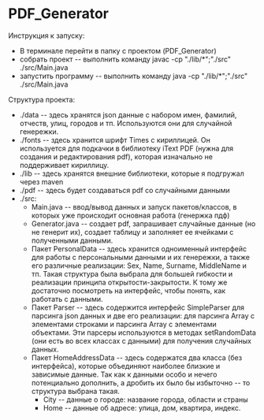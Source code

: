 # PDF_Generator

Инструкция к запуску:
- В терминале перейти в папку с проектом (PDF_Generator)
- собрать проект -- выполнить команду javac -cp "./lib/*";"./src" ./src/Main.java
- запустить программу -- выполнить команду java -cp "./lib/*";"./src" ./src/Main.java


Структура проекта:

- ./data -- здесь хранятся json данные с набором имен, фамилий, отчеств, улиц, городов и тп. Используются они для случайной генережки.
- ./fonts -- здесь хранится шрифт Times с кириллицей. Он используется для подкачки в библиотеку iText PDF (нужна для создания и редактирования pdf), которая изначально не поддерживает кириллицу. 
- ./lib -- здесь хранятся внешние библиотеки, которые я подгружал через maven
- ./pdf -- здесь будет создаваться pdf со случайными данными
- ./src:
    - Main.java -- ввод/вывод данных и запуск пакетов/классов, в которых уже происходит основная работа (генержка пдф)
    - Generator.java -- создает pdf, запрашивает случайные данные (но не генерит их), создает таблицу и заполняет ее ячейками с полученными данными.
    - Пакет PersonalData -- здесь хранится одноименный интерфейс для работы с персональными данными и их генережки, а также его различные реализации: Sex, Name, Surname, MiddleName и тп. Такая структура была выбрала для большей гибкости и реализации принципа открытости-закрытости. К тому же достаточно посмотреть на интерфейс, чтобы понять, как работать с данными. 
    - Пакет Parser -- здесь содержится интерфейс SimpleParser для парсинга json данных и две его реализации: для парсинга Array с элементами строками и парсинга Array с элементами объектами. Эти парсеры используются в методах setRandomData (они есть во всех классах с данными) для получения случайных данных.
    - Пакет HomeAddressData -- здесь содержатся два класса (без интерфейса), которые объединяют наиболее близкие и зависимые данные. Так как к данными особо и нечего потенциально дополнить, а дробить их было бы избыточно -- то структура выбрана такая. 
        - Сity -- данные о городе: название города, области и страны
        - Home -- данные об адресе: улица, дом, квартира, индекс. 


